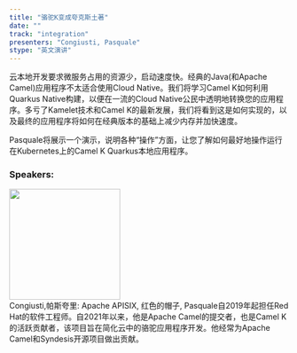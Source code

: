 ```yaml
---
title: "骆驼K变成夸克斯土著"
date: "" 
track: "integration"
presenters: "Congiusti, Pasquale"
stype: "英文演讲"
---
```

云本地开发要求微服务占用的资源少，启动速度快。经典的Java(和Apache Camel)应用程序不太适合使用Cloud Native。我们将学习Camel K如何利用Quarkus Native构建，以便在一流的Cloud Native公民中透明地转换您的应用程序。多亏了Kamelet技术和Camel K的最新发展，我们将看到这是如何实现的，以及最终的应用程序将如何在经典版本的基础上减少内存并加快速度。

Pasquale将展示一个演示，说明各种“操作”方面，让您了解如何最好地操作运行在Kubernetes上的Camel K Quarkus本地应用程序。
 ### Speakers: 
 <img src="images/speaker/1137.png" width="200" /><br>Congiusti,帕斯夸里: Apache APISIX, 红色的帽子, Pasquale自2019年起担任Red Hat的软件工程师。自2021年以来，他是Apache Camel的提交者，也是Camel K的活跃贡献者，该项目旨在简化云中的骆驼应用程序开发。他经常为Apache Camel和Syndesis开源项目做出贡献。
 